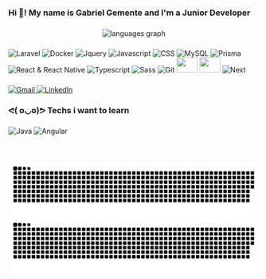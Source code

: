 <h3 align="left">Hi 👋! My name is Gabriel Gemente and I'm a Junior Developer</h3>

###

<div align="center">
  <img src="https://github-readme-stats.vercel.app/api/top-langs?locale=en&hide_title=false&layout=compact&card_width=320&langs_count=5&theme=dracula&hide_border=false&username=ggemente" height="150" alt="languages graph"  />
</div>

###

<div align="left">
  <img src="https://cdn.jsdelivr.net/gh/devicons/devicon@latest/icons/laravel/laravel-original.svg" height="30" width="42" alt="Laravel" title="Laravel"  />
  <img src="https://cdn.jsdelivr.net/gh/devicons/devicon/icons/docker/docker-plain-wordmark.svg" height="30" width="42" alt="Docker"  title="Docker"  />
  <img src="https://cdn.jsdelivr.net/gh/devicons/devicon/icons/jquery/jquery-plain-wordmark.svg" height="30" width="42" alt="Jquery" title="Jquery"  />
  <img src="https://cdn.jsdelivr.net/gh/devicons/devicon/icons/javascript/javascript-plain.svg" height="30" width="42" alt="Javascript" title="Javascript" />
  <img src="https://cdn.jsdelivr.net/gh/devicons/devicon/icons/css3/css3-plain-wordmark.svg" height="30" width="42" alt="CSS" title="CSS" />
  <img src="https://cdn.jsdelivr.net/gh/devicons/devicon/icons/mysql/mysql-original.svg" height="30" width="42" alt="MySQL" title="MySQL"  />
  <img src="https://cdn.jsdelivr.net/gh/devicons/devicon@latest/icons/prisma/prisma-original.svg" height="30" width="42" alt="Prisma" title="Prisma"  />
  <img src="https://cdn.jsdelivr.net/gh/devicons/devicon/icons/react/react-original.svg" height="30" width="42" alt="React & React Native" title="React & React Native" />
  <img src="https://cdn.jsdelivr.net/gh/devicons/devicon/icons/typescript/typescript-plain.svg"  height="30" width="42" alt="Typescript" title="Typescript"  />
  <img src="https://cdn.jsdelivr.net/gh/devicons/devicon/icons/sass/sass-original.svg"  height="30" width="42" alt="Sass" title="Sass" />
  <img src="https://cdn.jsdelivr.net/gh/devicons/devicon/icons/git/git-original.svg"  height="30" width="42" alt="Git" title="Git"  />
  <img src="https://cdn.jsdelivr.net/gh/devicons/devicon@latest/icons/nodejs/nodejs-plain-wordmark.svg" height="30" width="42" />
  <img src="https://cdn.jsdelivr.net/gh/devicons/devicon@latest/icons/nestjs/nestjs-original.svg" height="30" width="42"/>
  <img src="https://cdn.jsdelivr.net/gh/devicons/devicon/icons/nextjs/nextjs-original.svg" height="30" width="42" alt="Next" title="Next" />
</div>

###

<div align="left">
  <a href="mailto:gabrielxgemente@gmail.com" target="_blank">
    <img src="https://img.shields.io/static/v1?message=Gmail&logo=gmail&label=&color=D14836&logoColor=white&labelColor=&style=for-the-badge" height="35" alt="Gmail" title="Gmail"  />
  </a>
  <a href="https://www.linkedin.com/in/gabriel-gemente/" target="_blank">
    <img src="https://img.shields.io/static/v1?message=LinkedIn&logo=linkedin&label=&color=0077B5&logoColor=white&labelColor=&style=for-the-badge" height="35" alt="LinkedIn" title="LinkedIn"  />
  </a>
</div>

###

<h3 align="left">ᕙ( o◡o)ᕗ Techs i want to learn</h3>

###

<div align="left">
  <img src="https://cdn.jsdelivr.net/gh/devicons/devicon/icons/java/java-original.svg" height="30" width="42" alt="Java" title="Java" />
  <img src="https://cdn.jsdelivr.net/gh/devicons/devicon/icons/angularjs/angularjs-plain.svg" height="30" width="42" alt="Angular" title="Angular"  />
</div>

###

<br clear="both">

![github contribution grid snake animation](https://raw.githubusercontent.com/viniciustneiva/viniciustneiva/output/github-contribution-grid-snake-dark.svg#gh-dark-mode-only)![github contribution grid snake animation](https://raw.githubusercontent.com/viniciustneiva/viniciustneiva/output/github-contribution-grid-snake.svg#gh-light-mode-only)
###
